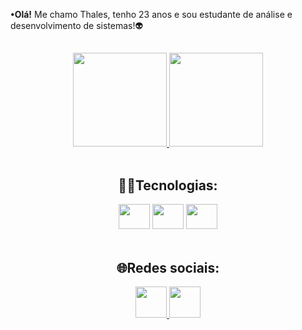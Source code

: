 <p><b>•Olá!</b> Me chamo Thales, tenho 23 anos e sou estudante de análise e desenvolvimento de sistemas!👽</p>

##

<div align="center">
  <a href="https://github.com/thalesluiz45">
    <img height="150em" src="https://github-readme-stats.vercel.app/api?username=thalesluiz45&show_icons=true&theme=radical">
    <img height="150em" src="https://github-readme-stats.vercel.app/api/top-langs/?username=thalesluiz45&layout=compact&theme=radical">
  </a>
</div>

<br>

<div align="center">
  <h2>👨‍💻Tecnologias:</h2>
  
  <img height="40" width="50" src="https://cdn.jsdelivr.net/gh/devicons/devicon/icons/html5/html5-plain.svg" />  
  <img height="40" width="50" src="https://cdn.jsdelivr.net/gh/devicons/devicon/icons/css3/css3-plain.svg" />
  <img height="40" width="50" src="https://cdn.jsdelivr.net/gh/devicons/devicon/icons/javascript/javascript-plain.svg" />  
                         
</div>

<br>

<div align="center">
  <h2>🌐Redes sociais:</h2>
  
  <a href="https://www.linkedin.com/in/thales-luiz-0a6057230/" target="_blank"> <img height="50" width="50" src="https://i.imgur.com/vwaczp6.png" alt="" /> </a>
  <a href="https://www.instagram.com/t.luiz_/" target="_blank"> <img height="50" width="50" src="https://i.imgur.com/b1yuENP.png" alt=""></a>
</div>
